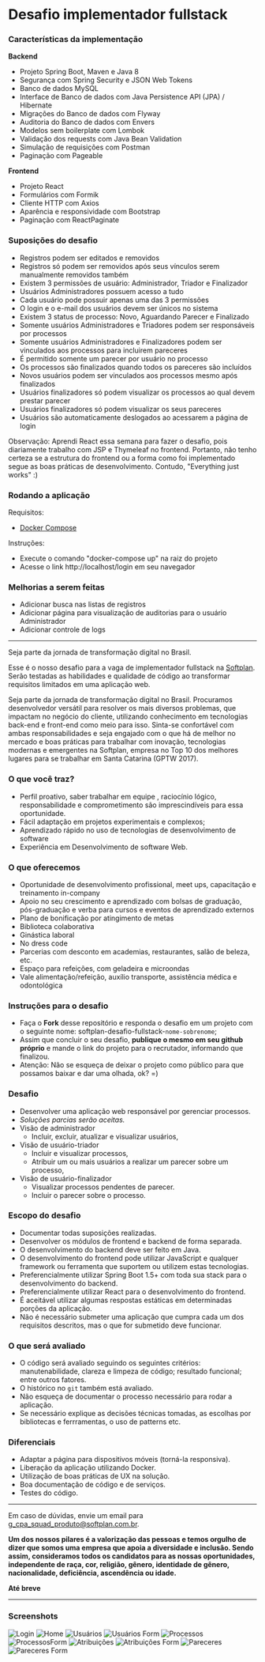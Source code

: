 # Desafio implementador fullstack

### Características da implementação

**Backend**
- Projeto Spring Boot, Maven e Java 8
- Segurança com Spring Security e JSON Web Tokens
- Banco de dados MySQL
- Interface de Banco de dados com Java Persistence API (JPA) / Hibernate
- Migrações do Banco de dados com Flyway
- Auditoria do Banco de dados com Envers
- Modelos sem boilerplate com Lombok
- Validação dos requests com Java Bean Validation
- Simulação de requisições com Postman
- Paginação com Pageable

**Frontend**
- Projeto React
- Formulários com Formik
- Cliente HTTP com Axios
- Aparência e responsividade com Bootstrap
- Paginação com ReactPaginate

### Suposições do desafio
- Registros podem ser editados e removidos
- Registros só podem ser removidos após seus vínculos serem manualmente removidos também
- Existem 3 permissões de usuário: Administrador, Triador e Finalizador
- Usuários Administradores possuem acesso a tudo
- Cada usuário pode possuir apenas uma das 3 permissões
- O login e o e-mail dos usuários devem ser únicos no sistema
- Existem 3 status de processo: Novo, Aguardando Parecer e Finalizado
- Somente usuários Administradores e Triadores podem ser responsáveis por processos
- Somente usuários Administradores e Finalizadores podem ser vinculados aos processos para incluirem pareceres
- É permitido somente um parecer por usuário no processo
- Os processos são finalizados quando todos os pareceres são incluídos
- Novos usuários podem ser vinculados aos processos mesmo após finalizados
- Usuários finalizadores só podem visualizar os processos ao qual devem prestar parecer
- Usuários finalizadores só podem visualizar os seus pareceres
- Usuários são automaticamente deslogados ao acessarem a página de login

Observação: Aprendi React essa semana para fazer o desafio, pois diariamente trabalho com JSP e Thymeleaf no frontend. Portanto, não tenho certeza se a estrutura do frontend ou a forma como foi implementado segue as boas práticas de desenvolvimento. Contudo, "Everything just works" :)

### Rodando a aplicação
Requisitos:
- [Docker Compose](https://docs.docker.com/compose/install/)

Instruções:
- Execute o comando "docker-compose up" na raiz do projeto
- Acesse o link http://localhost/login em seu navegador

### Melhorias a serem feitas
- Adicionar busca nas listas de registros
- Adicionar página para visualização de auditorias para o usuário Administrador
- Adicionar controle de logs

---

Seja parte da jornada de transformação digital no Brasil.

Esse é o nosso desafio para a vaga de implementador fullstack na [Softplan](https://www.softplan.com.br/carreira/). Serão testadas as habilidades e qualidade de código ao transformar requisitos limitados em uma aplicação web.

Seja parte da jornada de transformação digital no Brasil.
Procuramos desenvolvedor versátil para resolver os mais diversos problemas, que impactam no negócio do cliente, utilizando conhecimento em tecnologias back-end e front-end como meio para isso. Sinta-se confortável com ambas responsabilidades e seja engajado com o que há de melhor no mercado e boas práticas para trabalhar com inovação, tecnologias modernas e emergentes na Softplan, empresa no Top 10 dos melhores lugares para se trabalhar em Santa Catarina (GPTW 2017).


### O que você traz?
- Perfil proativo, saber trabalhar em equipe , raciocínio lógico, responsabilidade e comprometimento são imprescindíveis para essa oportunidade.
- Fácil adaptação em projetos experimentais e complexos;
- Aprendizado rápido no uso de tecnologias de desenvolvimento de software
- Experiência em Desenvolvimento de software Web.


### O que oferecemos
- Oportunidade de desenvolvimento profissional, meet ups, capacitação e treinamento in-company
- Apoio no seu crescimento e aprendizado com bolsas de graduação, pós-graduação e verba para cursos e eventos de aprendizado externos
- Plano de bonificação por atingimento de metas
- Biblioteca colaborativa
- Ginástica laboral
- No dress code
- Parcerias com desconto em academias, restaurantes, salão de beleza, etc.
- Espaço para refeições, com geladeira e microondas
- Vale alimentação/refeição, auxílio transporte, assistência médica e odontológica


### Instruções para o desafio

- Faça o **Fork** desse repositório e responda o desafio em um projeto com o seguinte nome: softplan-desafio-fullstack-`nome-sobrenome`;
- Assim que concluir o seu desafio, **publique o mesmo em seu github próprio** e mande o link do projeto para o recrutador, informando que finalizou.
- Atenção: Não se esqueça de deixar o projeto como público para que possamos baixar e dar uma olhada, ok? =)


### Desafio
- Desenvolver uma aplicação web responsável por gerenciar processos.
- *Soluções parcias serão aceitas.*
- Visão de administrador
	- Incluir, excluir, atualizar e visualizar usuários,
- Visão de usuário-triador
	- Incluir e visualizar processos,
	- Atribuir um ou mais usuários a realizar um parecer sobre um processo,
- Visão de usuário-finalizador
	- Visualizar processos pendentes de parecer.
	- Incluir o parecer sobre o processo.


### Escopo do desafio
- Documentar todas suposições realizadas.
- Desenvolver os módulos de frontend e backend de forma separada.
- O desenvolvimento do backend deve ser feito em Java.
- O desenvolvimento do frontend pode utilizar JavaScript e qualquer framework ou ferramenta que suportem ou utilizem estas tecnologias.
- Preferencialmente utilizar Spring Boot 1.5+ com toda sua stack para o desenvolvimento do backend.
- Preferencialmente utilizar React para o desenvolvimento do frontend.
- É aceitável utilizar algumas respostas estáticas em determinadas porções da aplicação.
- Não é necessário submeter uma aplicação que cumpra cada um dos requisitos descritos, mas o que for submetido deve funcionar.


### O que será avaliado
- O código será avaliado seguindo os seguintes critérios: manutenabilidade, clareza e limpeza de código; resultado funcional; entre outros fatores. 
- O histórico no `git` também está avaliado.
- Não esqueça de documentar o processo necessário para rodar a aplicação.
- Se necessário explique as decisões técnicas tomadas, as escolhas por bibliotecas e ferrramentas, o uso de patterns etc.


### Diferenciais
- Adaptar a página para dispositivos móveis (torná-la responsiva).
- Liberação da aplicação utilizando Docker.
- Utilização de boas práticas de UX na solução.
- Boa documentação de código e de serviços.
- Testes do código.

---
Em caso de dúvidas, envie um email para [g_cpa_squad_produto@softplan.com.br](mailto:g_cpa_squad_produto@softplan.com.br).


**Um dos nossos pilares é a valorização das pessoas e temos orgulho de dizer que somos uma empresa que apoia a diversidade e inclusão. Sendo assim, consideramos todos os candidatos para as nossas oportunidades, independente de raça, cor, religião, gênero, identidade de gênero, nacionalidade, deficiência, ascendência ou idade.**


**Até breve**

---

### Screenshots

![Login](/screenshots/Login.png?raw=true "Login")
![Home](/screenshots/Home.png?raw=true "Home")
![Usuários](/screenshots/Usuarios.png?raw=true "Usuários")
![Usuários Form](/screenshots/UsuariosForm.png?raw=true "Usuários Form")
![Processos](/screenshots/Processos.png?raw=true "Processos")
![ProcessosForm](/screenshots/ProcessosForm.png?raw=true "Processos Form")
![Atribuições](/screenshots/Atribuicoes.png?raw=true "Atribuições")
![Atribuições Form](/screenshots/AtribuicoesForm.png?raw=true "Atribuições Form")
![Pareceres](/screenshots/Pareceres.png?raw=true "Pareceres")
![Pareceres Form](/screenshots/PareceresForm.png?raw=true "Pareceres Form")